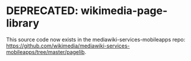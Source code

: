 # DEPRECATED: wikimedia-page-library
This source code now exists in the mediawiki-services-mobileapps repo: https://github.com/wikimedia/mediawiki-services-mobileapps/tree/master/pagelib.
